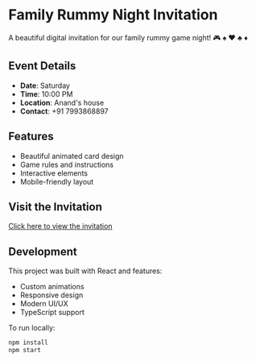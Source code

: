 # Family Rummy Night Invitation

A beautiful digital invitation for our family rummy game night! 🎮 ♠️ ♥️ ♣️ ♦️

## Event Details

- **Date**: Saturday
- **Time**: 10:00 PM
- **Location**: Anand's house
- **Contact**: +91 7993868897

## Features

- Beautiful animated card design
- Game rules and instructions
- Interactive elements
- Mobile-friendly layout

## Visit the Invitation

[Click here to view the invitation](https://prasanthk4.github.io/family-rummy-night)

## Development

This project was built with React and features:
- Custom animations
- Responsive design
- Modern UI/UX
- TypeScript support

To run locally:
```bash
npm install
npm start
```
